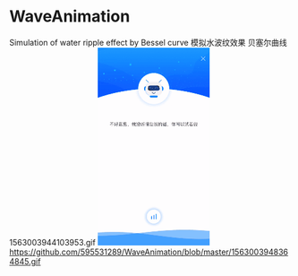 # WaveAnimation
Simulation of water ripple effect by Bessel curve 模拟水波纹效果 贝塞尔曲线
1563003944103953.gif
![image](https://github.com/595531289/WaveAnimation/blob/master/1563003944103953.gif) 
https://github.com/595531289/WaveAnimation/blob/master/1563003948364845.gif
